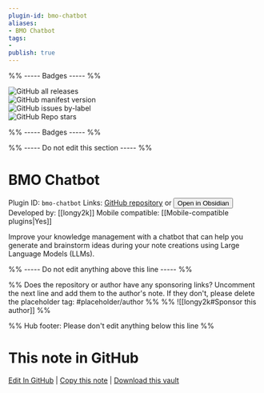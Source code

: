 ```yaml
---
plugin-id: bmo-chatbot
aliases:
- BMO Chatbot
tags: 
- 
publish: true
---
```


%% ----- Badges ----- %%

![GitHub all releases](https://img.shields.io/github/downloads/longy2k/obsidian-bmo-chatbot/total?color=573E7A&logo=github&style=for-the-badge)   
![GitHub manifest version](https://img.shields.io/github/manifest-json/v/longy2k/obsidian-bmo-chatbot?color=573E7A&logo=github&style=for-the-badge)   
![GitHub issues by-label](https://img.shields.io/github/issues/longy2k/obsidian-bmo-chatbot/help%20wanted?color=573E7A&logo=github&style=for-the-badge)   
![GitHub Repo stars](https://img.shields.io/github/stars/longy2k/obsidian-bmo-chatbot?color=573E7A&logo=github&style=for-the-badge)

%% ----- Badges ----- %%

%% ----- Do not edit this section ----- %%

# BMO Chatbot

Plugin ID: `bmo-chatbot`
Links: [GitHub repository](https://github.com/longy2k/obsidian-bmo-chatbot) or [<button id=HH>Open in Obsidian</button>](obsidian://show-plugin?id=bmo-chatbot)
Developed by: [[longy2k]]
Mobile compatible: [[Mobile-compatible plugins|Yes]]

Improve your knowledge management with a chatbot that can help you generate and brainstorm ideas during your note creations using Large Language Models (LLMs).

%% ----- Do not edit anything above this line ----- %% 

%% Does the repository or author have any sponsoring links? Uncomment the next line and add them to the author's note. If they don't, please delete the placeholder tag: #placeholder/author %%
%% ![[longy2k#Sponsor this author]] %%

%% Hub footer: Please don't edit anything below this line %%

# This note in GitHub

<span class="git-footer">[Edit In GitHub](https://github.dev/obsidian-community/obsidian-hub/blob/main/02%20-%20Community%20Expansions/02.05%20All%20Community%20Expansions/Plugins/bmo-chatbot.md "git-hub-edit-note") | [Copy this note](https://raw.githubusercontent.com/obsidian-community/obsidian-hub/main/02%20-%20Community%20Expansions/02.05%20All%20Community%20Expansions/Plugins/bmo-chatbot.md "git-hub-copy-note") | [Download this vault](https://github.com/obsidian-community/obsidian-hub/archive/refs/heads/main.zip "git-hub-download-vault") </span>
